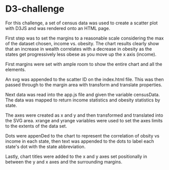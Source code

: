 # D3-challenge

For this challenge, a set of census data was used to create a scatter plot with D3JS and was rendered onto an HTML page.

First step was to set the margins to a reasonable scale considering the max of the dataset chosen, income vs. obesity. The chart results clearly show that an increase in wealth correlates with a decrease in obesity as the states get progressively less obese as you move up the x axis (income).

First margins were set with ample room to show the entire chart and all the elements.

An svg was appended to the scatter ID on the index.html file.  This was then passed through to the margin area with transform and translate properties.

Next data was read into the app.js file and given the variable censusData.  The data was mapped to return income statistics and obesity statistics by state.

The axes were created as x and y and then transformed and translated into the SVG area.  xrange and yrange variables were used to set the axes limits to the extents of the data set.

Dots were appenDed to the chart to represent the correlation of obsity vs income in each state, then text was appended to the dots to label each state's dot with the state abbreviation.

Lastly, chart titles were added to the x and y axes set positionally in between the y and x axes and the surrounding margins.